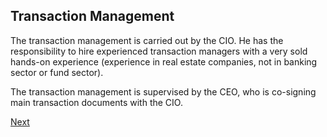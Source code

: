 ## Transaction Management
The transaction management is carried out by the CIO. He has the responsibility to hire experienced transaction managers with a very sold hands-on experience (experience in real estate companies, not in banking sector or fund sector). 

The transaction management is supervised by the CEO, who is co-signing main transaction documents with the CIO. 

[Next](/asset/real/assetManagement.md)